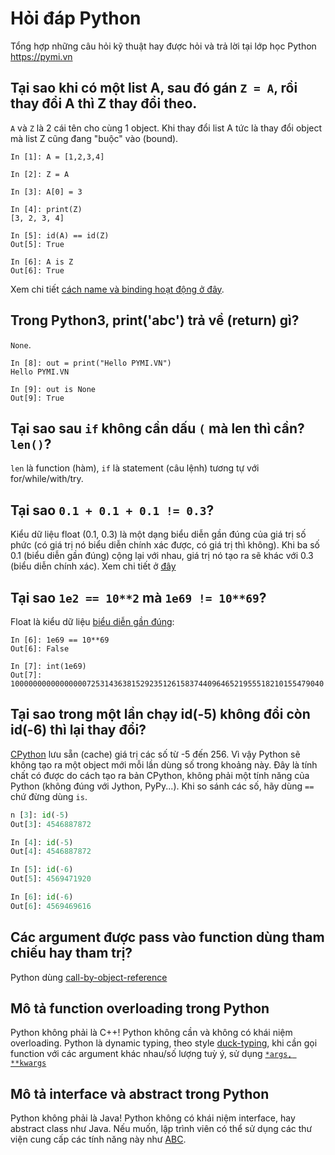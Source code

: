 # Hỏi đáp Python

Tổng hợp những câu hỏi kỹ thuật hay được hỏi và trả lời tại lớp học Python
https://pymi.vn

## Tại sao khi có một list A, sau đó gán `Z = A`, rồi thay đổi A thì Z thay đổi theo.

`A` và `Z` là 2 cái tên cho cùng 1 object. Khi thay đổi list A tức là thay đổi object mà list Z cũng đang "buộc" vào (bound).

```
In [1]: A = [1,2,3,4]

In [2]: Z = A

In [3]: A[0] = 3

In [4]: print(Z)
[3, 2, 3, 4]

In [5]: id(A) == id(Z)
Out[5]: True

In [6]: A is Z
Out[6]: True
```

Xem chi tiết [cách name và binding hoạt động ở đây](https://pymi.vn/blog/call-by/#binding).

## Trong Python3, print('abc') trả về (return) gì?

`None`.

```
In [8]: out = print("Hello PYMI.VN")
Hello PYMI.VN

In [9]: out is None
Out[9]: True
```

## Tại sao sau `if` không cần dấu `(` mà len thì cần? `len()`?

`len` là function (hàm), `if` là statement (câu lệnh) tương tự với for/while/with/try.

## Tại sao `0.1 + 0.1 + 0.1 != 0.3`?

Kiểu dữ liệu float (0.1, 0.3) là một dạng biểu diễn gần đúng của giá trị
số phức (có giá trị nó biểu diễn chính xác được, có giá trị thì không).
Khi ba số 0.1 (biểu diễn gần đúng) cộng lại với nhau,
giá trị nó tạo ra sẽ khác với 0.3 (biểu diễn chính xác).
Xem chi tiết ở [đây](http://pymi.vn/blog/why-not-float/)

## Tại sao `1e2 == 10**2` mà `1e69 != 10**69`?

Float là kiểu dữ liệu [biểu diễn gần đúng](http://pymi.vn/blog/why-not-float/):

```
In [6]: 1e69 == 10**69
Out[6]: False

In [7]: int(1e69)
Out[7]: 1000000000000000072531436381529235126158374409646521955518210155479040
```

## Tại sao trong một lần chạy id(-5) không đổi còn id(-6) thì lại thay đổi?
[CPython](https://pymi.vn/tutorial/python-la-gi/) lưu sẵn (cache) giá trị các
số từ -5 đến 256. Vì vậy Python sẽ không tạo
ra một object mới mỗi lần dùng số trong khoảng này. Đây là tính chất có được
do cách tạo ra bản CPython,
không phải một tính năng của Python (không đúng với Jython, PyPy...).
Khi so sánh các số, hãy dùng `==` chứ đừng dùng `is`.

```python
n [3]: id(-5)
Out[3]: 4546887872

In [4]: id(-5)
Out[4]: 4546887872

In [5]: id(-6)
Out[5]: 4569471920

In [6]: id(-6)
Out[6]: 4569469616
```

## Các argument được pass vào function dùng tham chiếu hay tham trị?

Python dùng [call-by-object-reference](http://pymi.vn/blog/call-by/)

## Mô tả function overloading trong Python
Python không phải là C++! Python không cần và không có khái niệm
overloading.
Python là dynamic typing, theo style
[duck-typing](https://docs.python.org/3/glossary.html#term-duck-typing),
khi cần gọi function với các argument khác nhau/số lượng tuỳ ý, sử dụng
[`*args, **kwargs`](https://docs.python.org/3/tutorial/controlflow.html#arbitrary-argument-lists)

## Mô tả interface và abstract trong Python
Python không phải là Java! Python không có khái niệm interface, hay abstract
class như Java. Nếu muốn, lập trình viên có thể sử dụng các thư viện cung cấp
các tính năng này như [ABC](https://www.python.org/dev/peps/pep-3119/).
